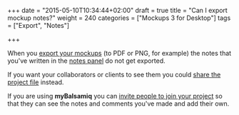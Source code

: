 +++
date = "2015-05-10T10:34:44+02:00"
draft = true
title = "Can I export mockup notes?"
weight = 240
categories = ["Mockups 3 for Desktop"]
tags = ["Export", "Notes"]

+++

When you [export your mockups](http://support.balsamiq.com/customer/portal/articles/111730) (to PDF or PNG, for example) the notes that you've written in the [notes panel](http://support.balsamiq.com/customer/portal/articles/1844131#notes) do not get exported.

If you want your collaborators or clients to see them you could [share the project file](http://support.balsamiq.com/customer/portal/articles/98989#sharebmpr) instead.

If you are using **myBalsamiq** you can [invite people to join your project](http://support.balsamiq.com/customer/portal/articles/235574#projectmembers) so that they can see the notes and comments you've made and add their own.
